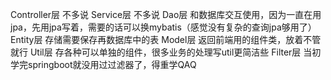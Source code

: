 Controller层     不多说
Service层        不多说
Dao层            和数据库交互使用，因为一直在用jpa，先用jpa写着，需要的话可以换mybatis（感觉没有复杂的查询jpa够用了）
Entity层         存储需要保存再数据库中的表
Model层          返回前端用的组件类，放着不管就行
Util层           存各种可以单独的组件，很多业务的处理写util更简洁些
Filter层         当初学完springboot就没用过过滤器了，得重学QAQ
